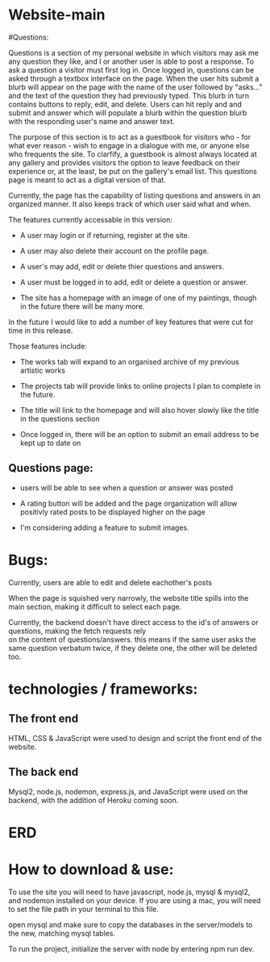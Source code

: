 # Website-main
#Questions:

Questions is a section of my personal website in which visitors may ask me any question they like, and I or another user is able to post a response. To ask a question a visitor must first log in. Once logged in, questions can be asked through a textbox interface on the page. When the user hits submit a blurb will appear on the page with the name of the user followed by "asks..." and the text of the question they had previously typed. This blurb in turn contains buttons to reply, edit, and delete. Users can hit reply and and submit and answer which will populate a blurb within the question blurb with the responding user's name and answer text.

The purpose of this section is to act as a guestbook for visitors who - for what ever reason - wish to engage in a dialogue with me, or anyone else who frequents the site. To clarfify, a guestbook is almost always located at any gallery and provides visitors the option to leave feedback on their experience or, at the least, be put on the gallery's email list. This questions page is meant to act as a digital version of that.

Currently, the page has the capability of listing questions and answers in an organized manner. It also keeps track of which user said what and when.

The features currently accessable in this version:

- A user may login or if returning, register at the site.

- A user may also delete their account on the profile page.

- A user's may add, edit or delete thier questions and answers.

- A user must be logged in to add, edit or delete a question or answer.

- The site has a homepage with an image of one of my paintings, though in the future there will be many more.


In the future I would like to add a number of key features that were cut for time in this release.




Those features include:

- The works tab will expand to an organised archive of my previous artistic works

- The projects tab will provide links to online projects I plan to complete in the future.

- The title will link to the homepage and will also hover slowly like the title in the questions section

- Once logged in, there will be an option to submit an email address to be kept up to date on 

## Questions page:

- users will be able to see when a question or answer was posted

- A rating button will be added and the page organization will allow positivly rated posts to be displayed higher on the page

- I'm considering adding a feature to submit images.

# Bugs:

Currently, users are able to edit and delete eachother's posts

When the page is squished very narrowly, the website title spills into the main section, making it difficult to select each page.

Currently, the backend doesn't have direct access to the id's of answers or questions, making the fetch requests rely\
on the content of questions/answers. this means if the same user asks the same question verbatum twice, if they delete one, the other will be deleted too.

# technologies / frameworks:

## The front end

HTML, CSS & JavaScript were used to design and script the front end of the website.

## The back end

Mysql2, node.js, nodemon, express.js, and JavaScript were used on the backend, with the addition of Heroku coming soon.

# ERD

# How to download & use:

To use the site you will need to have javascript, node.js, mysql & mysql2, and nodemon installed on your device.
If you are using a mac, you will need to set the file path in your terminal to this file.

open mysql and make sure to copy the databases in the server/models to the new, matching mysql tables.

To run the project, initialize the server with node by entering npm run dev.





